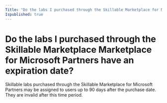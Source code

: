 ```yaml
---
Title: "Do the labs I purchased through the Skillable Marketplace for Microsoft Partners have an expiration date?"
Ispublished: true
---
```


# Do the labs I purchased through the Skillable Marketplace Marketplace for Microsoft Partners have an expiration date?

Skillable labs purchased through the Skillable Marketplace for Microsoft Partners may be assigned to users up to 90 days after the purchase date. They are invalid after this time period.
